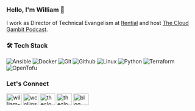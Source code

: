 ### Hello, I'm William :wave:
I work as Director of Technical Evangelism at [Itential](https://itential.com) and host [The Cloud Gambit Podcast](https://www.thecloudgambit.com).

### :hammer_and_wrench: Tech Stack
![Ansible](https://img.shields.io/badge/Ansible-e93434?&logo=ansible&logoColor=white)
![Docker](https://img.shields.io/badge/Docker-%230db7ed.svg?&logo=docker&logoColor=white)
![Git](https://img.shields.io/badge/Git-E44C30?&logo=git&logoColor=white)
![Github](https://img.shields.io/badge/Github-171515?&logo=github&logoColor=white)
![Linux](https://img.shields.io/badge/Linux-c10017?&logo=linux&logoColor=white)
![Python](https://img.shields.io/badge/Python-14354C?&logo=python&logoColor=white)
![Terraform](https://img.shields.io/badge/Terraform-5b4ee4?&logo=terraform&logoColor=white)
![OpenTofu](https://img.shields.io/badge/OpenTofu-ffda19?&logo=opentofu&logoColor=white)

### Let's Connect
<p align="left">
<a href="https://linkedin.com/in/william-collins" target="blank"><img align="center" src="https://cdn.jsdelivr.net/npm/simple-icons@3.0.1/icons/linkedin.svg" alt="william-collins" height="30" width="40" /></a>
<a href="https://x.com/wcollins502" target="blank"><img align="center" src="https://cdn.jsdelivr.net/npm/simple-icons@3.0.1/icons/twitter.svg" alt="wcollins502" height="30" width="40" /></a>
<a href="https://instagram.com/thecloudgambit" target="blank"><img align="center" src="https://cdn.jsdelivr.net/npm/simple-icons@3.0.1/icons/instagram.svg" alt="thecloudgambit" height="30" width="40" /></a>
<a href="https://tiktok.com/thecloudgambit" target="blank"><img align="center" src="https://cdn.jsdelivr.net/npm/simple-icons@3.0.1/icons/tiktok.svg" alt="thecloudgambit" height="30" width="40" /></a>
<a href="https://wcollins.io" target="blank"><img align="center" src="https://cdn.jsdelivr.net/npm/simple-icons@3.0.1/icons/rss.svg" alt="blog" height="30" width="40" /></a>
</p>